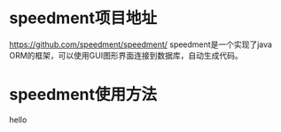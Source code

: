 # speedment项目地址 #
https://github.com/speedment/speedment/
speedment是一个实现了java ORM的框架，可以使用GUI图形界面连接到数据库，自动生成代码。

# speedment使用方法 #
hello
